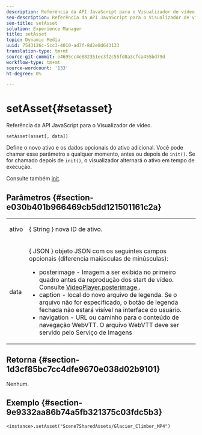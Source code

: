 ```yaml
---
description: Referência da API JavaScript para o Visualizador de vídeo.
seo-description: Referência da API JavaScript para o Visualizador de vídeo.
seo-title: setAsset
solution: Experience Manager
title: setAsset
topic: Dynamic Media
uuid: 7543126c-5cc3-4010-ad7f-8d2e8d643133
translation-type: tm+mt
source-git-commit: e4695cc4e882351ec3f2c55fd8a3cfca455bd79d
workflow-type: tm+mt
source-wordcount: '133'
ht-degree: 0%

---
```



# setAsset{#setasset}

Referência da API JavaScript para o Visualizador de vídeo.

`setAsset(asset[, data])`

Define o novo ativo e os dados opcionais do ativo adicional. Você pode chamar esse parâmetro a qualquer momento, antes ou depois de `init()`. Se for chamado depois de `init()`, o visualizador alternará o ativo em tempo de execução.

Consulte também [init](../../../c-html5-s7-aem-asset-viewers/c-html5-video-reference/c-html5-video-viewer-20-javascriptapiref/r-html5-video-viewer-20-javascriptapiref-init.md#reference-3b570ba8b35045d6b30fb178c21a66c6).

## Parâmetros {#section-e030b401b966469cb5dd121501161c2a}

<table id="table_896DFF34A68A403DB93A6D597461A573"> 
 <tbody> 
  <tr> 
   <td colname="col1"> <p> <span class="codeph"> ativo  </span> </p> </td> 
   <td colname="col2"> <p>{ <span class="codeph"> String </span>} nova ID de ativo. </p> </td> 
  </tr> 
  <tr> 
   <td colname="col1"> <p> <span class="codeph"> data  </span> </p> </td> 
   <td colname="col2"> <p>{ <span class="codeph"> JSON </span>} objeto JSON com os seguintes campos opcionais (diferencia maiúsculas de minúsculas): </p> <p> 
     <ul id="ul_26121393BC7145FF8A43C05ACCBEFF36"> 
      <li id="li_DA50E073F3D4460CBC34243A2CBCC895"> <span class="codeph"> posterimage  </span> - Imagem a ser exibida no primeiro quadro antes da reprodução dos start de vídeo. Consulte <a href="../../../c-html5-s7-aem-asset-viewers/c-html5-video-reference/c-html5-video-cmdref/r-html5-video-viewer-conf-attrib-videoplayer-posterimage.md#reference-9739abeeb9f64c02b5d2f7a0d1706103" format="dita" scope="local"> VideoPlayer.posterimage </a>. </li> 
      <li id="li_BBFF3965B69A4AC8A469FDB69097B25A"> <span class="codeph"> caption  </span> - local do novo arquivo de legenda. Se o arquivo não for especificado, o botão de legenda fechada não estará visível na interface do usuário. </li> 
      <li id="li_4659E82D38EB4438AAA04FDEAF21B087"> <span class="codeph"> navigation  </span> - URL ou caminho para o conteúdo de navegação WebVTT. O arquivo WebVTT deve ser servido pelo Serviço de Imagens </li> 
     </ul> </p> </td> 
  </tr> 
 </tbody> 
</table>

## Retorna {#section-1d3cf85bc7cc4dfe9670e038d02b9101}

Nenhum.

## Exemplo {#section-9e9332aa86b74a5fb321375c03fdc5b3}

```
<instance>.setAsset("Scene7SharedAssets/Glacier_Climber_MP4")
```

